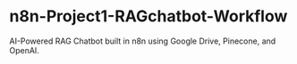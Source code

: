 # n8n-Project1-RAGchatbot-Workflow
AI-Powered RAG Chatbot built in n8n using Google Drive, Pinecone, and OpenAI.
